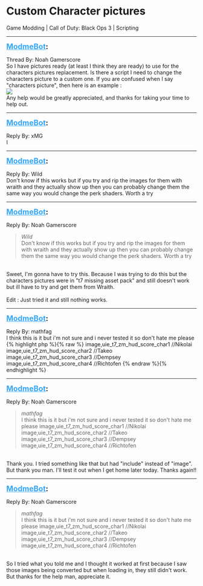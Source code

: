 # Custom Character pictures
Game Modding | Call of Duty: Black Ops 3 | Scripting

---
<strong style="font-size: 1.4em;"><span style="text-decoration: underline;text-decoration-color: #34a7f9;"><span style="color:#34a7f9;">ModmeBot</span></span>:</strong>

<p>Thread By: Noah Gamerscore<br />So I have pictures ready (at least I think they are ready) to use for the characters pictures replacement. Is there a script I need to change the characters picture to a custom one. If you are confused when I say<br />&quot;characters picture&quot;, then here is an example :<br /><img style="max-width: 500px;" src="http://i.imgur.com/CAVgvdm.jpg"><br />Any help would be greatly appreciated, and thanks for taking your time to help out.</p>

---
<strong style="font-size: 1.4em;"><span style="text-decoration: underline;text-decoration-color: #34a7f9;"><span style="color:#34a7f9;">ModmeBot</span></span>:</strong>

<p>Reply By: xMG<br />I <strong><span style="color:#ffffff;">THINK </span></strong><span style="color:#ffffff;">they change when you change the character model.</span></p>

---
<strong style="font-size: 1.4em;"><span style="text-decoration: underline;text-decoration-color: #34a7f9;"><span style="color:#34a7f9;">ModmeBot</span></span>:</strong>

<p>Reply By: Wild<br />Don&#39;t know if this works but if you try and rip the images for them with wraith and they actually show up then you can probably change them the same way you would change the perk shaders. Worth a try</p>

---
<strong style="font-size: 1.4em;"><span style="text-decoration: underline;text-decoration-color: #34a7f9;"><span style="color:#34a7f9;">ModmeBot</span></span>:</strong>

<p>Reply By: Noah Gamerscore<br /><blockquote><em>Wild</em><br />Don&#39;t know if this works but if you try and rip the images for them with wraith and they actually show up then you can probably change them the same way you would change the perk shaders. Worth a try</blockquote><br />Sweet, I&#39;m gonna have to try this. Because I was trying to do this but the characters pictures were in &quot;t7 missing asset pack&quot; and still doesn&#39;t work but ill have to try and get them from Wraith.<br /> <br />Edit : Just tried it and still nothing works.</p>

---
<strong style="font-size: 1.4em;"><span style="text-decoration: underline;text-decoration-color: #34a7f9;"><span style="color:#34a7f9;">ModmeBot</span></span>:</strong>

<p>Reply By: mathfag<br />I think this is it but i&#39;m not sure and i never tested it so don&#39;t hate me please<br />{% highlight php %}{% raw %}
image,uie_t7_zm_hud_score_char1 //Nikolai
image,uie_t7_zm_hud_score_char2 //Takeo
image,uie_t7_zm_hud_score_char3 //Dempsey
image,uie_t7_zm_hud_score_char4 //Richtofen
{% endraw %}{% endhighlight %}
</p>

---
<strong style="font-size: 1.4em;"><span style="text-decoration: underline;text-decoration-color: #34a7f9;"><span style="color:#34a7f9;">ModmeBot</span></span>:</strong>

<p>Reply By: Noah Gamerscore<br /><blockquote><em>mathfag</em><br />I think this is it but i&#39;m not sure and i never tested it so don&#39;t hate me please image,uie_t7_zm_hud_score_char1 //Nikolai image,uie_t7_zm_hud_score_char2 //Takeo image,uie_t7_zm_hud_score_char3 //Dempsey image,uie_t7_zm_hud_score_char4 //Richtofen</blockquote><br />Thank you. I tried something like that but had &quot;include&quot; instead of &quot;image&quot;. But thank you man. I&#39;ll test it out when I get home later today. Thanks again!!</p>

---
<strong style="font-size: 1.4em;"><span style="text-decoration: underline;text-decoration-color: #34a7f9;"><span style="color:#34a7f9;">ModmeBot</span></span>:</strong>

<p>Reply By: Noah Gamerscore<br /><blockquote><em>mathfag</em><br />I think this is it but i&#39;m not sure and i never tested it so don&#39;t hate me please image,uie_t7_zm_hud_score_char1 //Nikolai image,uie_t7_zm_hud_score_char2 //Takeo image,uie_t7_zm_hud_score_char3 //Dempsey image,uie_t7_zm_hud_score_char4 //Richtofen</blockquote><br /> So I tried what you told me and I thought it worked at first because I saw those images being converted but when loading in, they still didn&#39;t work. But thanks for the help man, appreciate it.</p>

